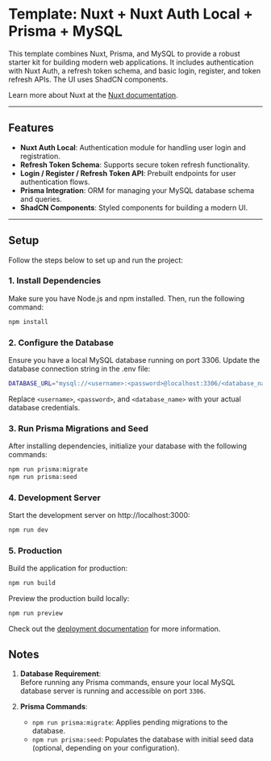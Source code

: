 # Template: Nuxt + Nuxt Auth Local + Prisma + MySQL

This template combines Nuxt, Prisma, and MySQL to provide a robust starter kit for building modern web applications. It includes authentication with Nuxt Auth, a refresh token schema, and basic login, register, and token refresh APIs. The UI uses ShadCN components.

Learn more about Nuxt at the [Nuxt documentation](https://nuxt.com/docs/getting-started/introduction).

---

## Features

- **Nuxt Auth Local**: Authentication module for handling user login and registration.
- **Refresh Token Schema**: Supports secure token refresh functionality.
- **Login / Register / Refresh Token API**: Prebuilt endpoints for user authentication flows.
- **Prisma Integration**: ORM for managing your MySQL database schema and queries.
- **ShadCN Components**: Styled components for building a modern UI.

---

## Setup

Follow the steps below to set up and run the project:

### 1. Install Dependencies

Make sure you have Node.js and npm installed. Then, run the following command:

```bash
npm install
```

### 2. Configure the Database
Ensure you have a local MySQL database running on port 3306. Update the database connection string in the .env file:
```bash
DATABASE_URL="mysql://<username>:<password>@localhost:3306/<database_name>"
```
Replace `<username>`, `<password>`, and `<database_name>` with your actual database credentials.

### 3. Run Prisma Migrations and Seed
After installing dependencies, initialize your database with the following commands:
```bash
npm run prisma:migrate
npm run prisma:seed
```

### 4. Development Server
Start the development server on http://localhost:3000:
```bash
npm run dev
```

### 5. Production
Build the application for production:
```bash
npm run build
```
Preview the production build locally:
```bash
npm run preview
```
Check out the [deployment documentation](https://nuxt.com/docs/getting-started/deployment) for more information.

## Notes

1. **Database Requirement**:  
   Before running any Prisma commands, ensure your local MySQL database server is running and accessible on port `3306`.

2. **Prisma Commands**:  
   - `npm run prisma:migrate`: Applies pending migrations to the database.  
   - `npm run prisma:seed`: Populates the database with initial seed data (optional, depending on your configuration).
